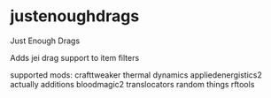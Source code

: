 # justenoughdrags
Just Enough Drags

Adds jei drag support to item filters

supported mods:
crafttweaker
thermal dynamics
appliedenergistics2
actually additions
bloodmagic2
translocators
random things
rftools